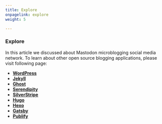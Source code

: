 ```yaml
---
title: Explore
onpagelink: explore
weight: 5

---
```


### **Explore**

In this article we discussed about Mastodon microblogging social media network. To learn about other open source blogging applications, please visit following page:

*   **[WordPress](https://products.containerize.com/blogging/wordpress/)**
*   **[Jekyll](https://products.containerize.com/blogging/jekyll/)**
*   **[Ghost](https://products.containerize.com/blogging/ghost/)**
*   **[Serendipity](https://products.containerize.com/blogging/serendipity/)**
*   **[SilverStripe](https://products.containerize.com/blogging/silverstripe/)**
*   **[Hugo](https://products.containerize.com/blogging/hugo/)**
*   **[Hexo](https://products.containerize.com/blogging/hexo/)**
*   **[Gatsby](https://products.containerize.com/blogging/gatsby/)**
*   **[Publify](https://products.containerize.com/blogging/publify/)**
